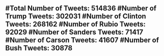 #Total Number of Tweets: 514836 
#Number of Trump Tweets: 302031
#Number of Clinton Tweets: 268162
#Number of Rubio Tweets: 92029
#Number of Sanders Tweets: 71417
#Number of Carson Tweets: 41607
#Number of Bush Tweets: 30878
---
